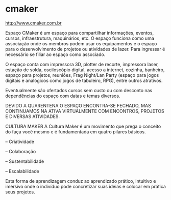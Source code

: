 # cmaker
http://www.cmaker.com.br

Espaço CMaker é um espaço para compartilhar informações, eventos, cursos, infraestrutura, maquinários, etc. O espaço funciona como uma associação onde os membros podem usar os equipamentos e o espaço para o desenvolvimento de projetos ou atividades de lazer. Para ingressar é necessário se filiar ao espaço como associado.

O espaço conta com impressora 3D, plotter de recorte, impressora laser, estação de solda, osciloscópio digital, acesso a internet, cozinha, banheiro, espaço para projetos, reuniões, Frag Night/Lan Party (espaço para jogos digitais e analógicos como jogos de tabuleiro, RPG), entre outros atrativos.

Eventualmente são ofertados cursos sem custo ou com desconto nas dependências do espaço com datas e temas diversos.

DEVIDO A QUARENTENA O ESPAÇO ENCONTRA-SE FECHADO, MAS CONTINUAMOS NA ATIVA VIRTUALMENTE COM ENCONTROS, PROJETOS E DIVERSAS ATIVIDADES.

CULTURA MAKER
A Cultura Maker é um movimento que prega o conceito do faça você mesmo e é fundamentada em quatro pilares básicos.

– Criatividade

– Colaboração

– Sustentabilidade

– Escalabilidade

Esta forma de aprendizagem conduz ao aprendizado prático, intuitivo e imersivo onde o indivíduo pode concretizar suas ideias e colocar em prática seus projetos.
